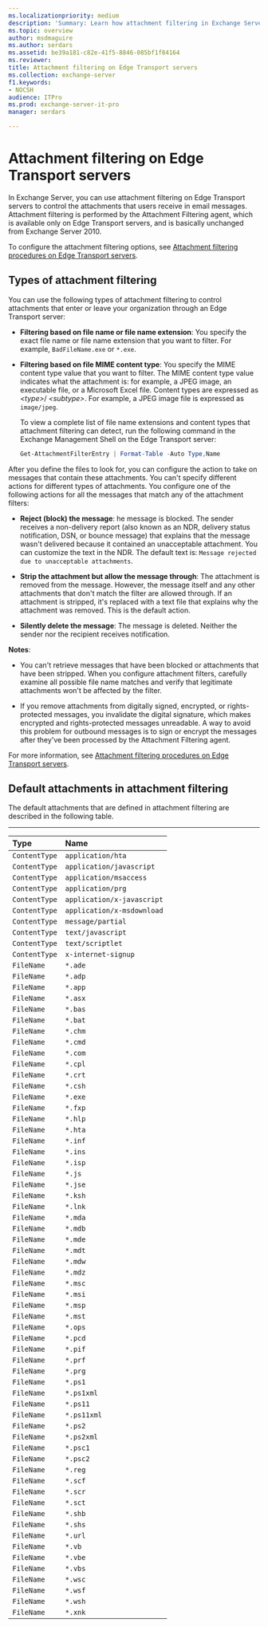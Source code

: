 ```yaml
---
ms.localizationpriority: medium
description: 'Summary: Learn how attachment filtering in Exchange Server 2106 and 2019 evaluates attachments in email messages, and what you can do.'
ms.topic: overview
author: msdmaguire
ms.author: serdars
ms.assetid: be39a181-c82e-41f5-8846-085bf1f84164
ms.reviewer: 
title: Attachment filtering on Edge Transport servers
ms.collection: exchange-server
f1.keywords:
- NOCSH
audience: ITPro
ms.prod: exchange-server-it-pro
manager: serdars

---
```


# Attachment filtering on Edge Transport servers

In Exchange Server, you can use attachment filtering on Edge Transport servers to control the attachments that users receive in email messages. Attachment filtering is performed by the Attachment Filtering agent, which is available only on Edge Transport servers, and is basically unchanged from Exchange Server 2010.

To configure the attachment filtering options, see [Attachment filtering procedures on Edge Transport servers](attachment-filtering-procedures.md).

## Types of attachment filtering

You can use the following types of attachment filtering to control attachments that enter or leave your organization through an Edge Transport server:

- **Filtering based on file name or file name extension**: You specify the exact file name or file name extension that you want to filter. For example, `BadFileName.exe` or `*.exe`.

- **Filtering based on file MIME content type**: You specify the MIME content type value that you want to filter. The MIME content type value indicates what the attachment is: for example, a JPEG image, an executable file, or a Microsoft Excel file. Content types are expressed as _\<type\>_/ _\<subtype\>_. For example, a JPEG image file is expressed as `image/jpeg`.

  To view a complete list of file name extensions and content types that attachment filtering can detect, run the following command in the Exchange Management Shell on the Edge Transport server:

  ```PowerShell
  Get-AttachmentFilterEntry | Format-Table -Auto Type,Name
  ```

After you define the files to look for, you can configure the action to take on messages that contain these attachments. You can't specify different actions for different types of attachments. You configure one of the following actions for all the messages that match any of the attachment filters:

- **Reject (block) the message**: he message is blocked. The sender receives a non-delivery report (also known as an NDR, delivery status notification, DSN, or bounce message) that explains that the message wasn't delivered because it contained an unacceptable attachment. You can customize the text in the NDR. The default text is: `Message rejected due to unacceptable attachments`.

- **Strip the attachment but allow the message through**: The attachment is removed from the message. However, the message itself and any other attachments that don't match the filter are allowed through. If an attachment is stripped, it's replaced with a text file that explains why the attachment was removed. This is the default action.

- **Silently delete the message**: The message is deleted. Neither the sender nor the recipient receives notification.

**Notes**:

- You can't retrieve messages that have been blocked or attachments that have been stripped. When you configure attachment filters, carefully examine all possible file name matches and verify that legitimate attachments won't be affected by the filter.

- If you remove attachments from digitally signed, encrypted, or rights-protected messages, you invalidate the digital signature, which makes encrypted and rights-protected messages unreadable. A way to avoid this problem for outbound messages is to sign or encrypt the messages after they've been processed by the Attachment Filtering agent.

For more information, see [Attachment filtering procedures on Edge Transport servers](attachment-filtering-procedures.md).

## Default attachments in attachment filtering

The default attachments that are defined in attachment filtering are described in the following table.

****

|**Type**|**Name**|
|:-----|:-----|
|`ContentType`|`application/hta`|
|`ContentType`|`application/javascript`|
|`ContentType`|`application/msaccess`|
|`ContentType`|`application/prg`|
|`ContentType`|`application/x-javascript`|
|`ContentType`|`application/x-msdownload`|
|`ContentType`|`message/partial`|
|`ContentType`|`text/javascript`|
|`ContentType`|`text/scriptlet`|
|`ContentType`|`x-internet-signup`|
|`FileName`|`*.ade`|
|`FileName`|`*.adp`|
|`FileName`|`*.app`|
|`FileName`|`*.asx`|
|`FileName`|`*.bas`|
|`FileName`|`*.bat`|
|`FileName`|`*.chm`|
|`FileName`|`*.cmd`|
|`FileName`|`*.com`|
|`FileName`|`*.cpl`|
|`FileName`|`*.crt`|
|`FileName`|`*.csh`|
|`FileName`|`*.exe`|
|`FileName`|`*.fxp`|
|`FileName`|`*.hlp`|
|`FileName`|`*.hta`|
|`FileName`|`*.inf`|
|`FileName`|`*.ins`|
|`FileName`|`*.isp`|
|`FileName`|`*.js`|
|`FileName`|`*.jse`|
|`FileName`|`*.ksh`|
|`FileName`|`*.lnk`|
|`FileName`|`*.mda`|
|`FileName`|`*.mdb`|
|`FileName`|`*.mde`|
|`FileName`|`*.mdt`|
|`FileName`|`*.mdw`|
|`FileName`|`*.mdz`|
|`FileName`|`*.msc`|
|`FileName`|`*.msi`|
|`FileName`|`*.msp`|
|`FileName`|`*.mst`|
|`FileName`|`*.ops`|
|`FileName`|`*.pcd`|
|`FileName`|`*.pif`|
|`FileName`|`*.prf`|
|`FileName`|`*.prg`|
|`FileName`|`*.ps1`|
|`FileName`|`*.ps1xml`|
|`FileName`|`*.ps11`|
|`FileName`|`*.ps11xml`|
|`FileName`|`*.ps2`|
|`FileName`|`*.ps2xml`|
|`FileName`|`*.psc1`|
|`FileName`|`*.psc2`|
|`FileName`|`*.reg`|
|`FileName`|`*.scf`|
|`FileName`|`*.scr`|
|`FileName`|`*.sct`|
|`FileName`|`*.shb`|
|`FileName`|`*.shs`|
|`FileName`|`*.url`|
|`FileName`|`*.vb`|
|`FileName`|`*.vbe`|
|`FileName`|`*.vbs`|
|`FileName`|`*.wsc`|
|`FileName`|`*.wsf`|
|`FileName`|`*.wsh`|
|`FileName`|`*.xnk`|
